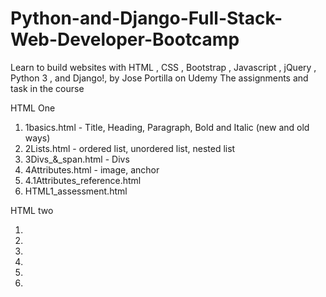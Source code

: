 # Python-and-Django-Full-Stack-Web-Developer-Bootcamp
Learn to build websites with HTML , CSS , Bootstrap , Javascript , jQuery , Python 3 , and Django!, by Jose Portilla on Udemy
The assignments and task in the course

HTML One 

1. 1basics.html - Title, Heading, Paragraph, Bold and Italic (new and old ways)
2. 2Lists.html - ordered list, unordered list, nested list
3. 3Divs_&_span.html - Divs
4. 4Attributes.html - image, anchor
5. 4.1Attributes_reference.html
6. HTML1_assessment.html

HTML two

1.
2.
3.
4.
5.
6.
